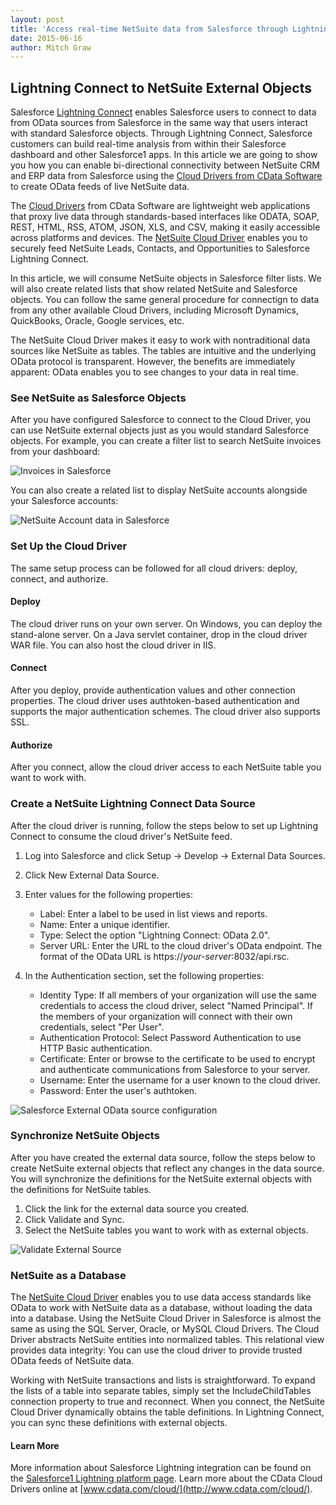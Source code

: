 ```yaml
---
layout: post
title: 'Access real-time NetSuite data from Salesforce through Lightning Connect and NetSuite OData feeds.'
date: 2015-06-16
author: Mitch Graw
---
```


## Lightning Connect to NetSuite External Objects

Salesforce [Lightning Connect](https://www.salesforce.com/platform/services/lightning/) enables Salesforce users to connect to data from OData sources from Salesforce in the same way that users interact with standard Salesforce objects. Through Lightning Connect, Salesforce customers can build real-time analysis from within their Salesforce dashboard and other Salesforce1 apps. In this article we are going to show you how you can enable bi-directional connectivity between NetSuite CRM and ERP data from Salesforce using the [Cloud Drivers from CData Software](http://www.cdata.com/cloud/) to create OData feeds of live NetSuite data.

The [Cloud Drivers](https://www.cdata.com/cloud/) from CData Software are lightweight web applications that proxy live data through standards-based interfaces like ODATA, SOAP, REST, HTML, RSS, ATOM, JSON, XLS, and CSV, making it easily accessible across platforms and devices. The [NetSuite Cloud Driver](http://www.cdata.com/cloud/netsuite) enables you to securely feed NetSuite Leads, Contacts, and Opportunities to Salesforce Lightning Connect.

In this article, we will consume NetSuite objects in Salesforce filter lists. We will also create related lists that show related NetSuite and Salesforce objects. You can follow the same general procedure for connectign to data from any other available Cloud Drivers, including Microsoft Dynamics, QuickBooks, Oracle, Google services, etc.

The NetSuite Cloud Driver makes it easy to work with nontraditional data sources like NetSuite as tables. The tables are intuitive and the underlying OData protocol is transparent. However, the benefits are immediately apparent: OData enables you to see changes to your data in real time.

### See NetSuite as Salesforce Objects

After you have configured Salesforce to connect to the Cloud Driver, you can use NetSuite external objects just as you would standard Salesforce objects. For example, you can create a filter list to search NetSuite invoices from your dashboard:

![Invoices in Salesforce](/assets/cloud-netsuite-salesforce-lightning-connect-3.png)

You can also create a related list to display NetSuite accounts alongside your Salesforce accounts:

![NetSuite Account data in Salesforce](/assets/cloud-netsuite-salesforce-lightning-connect-4.png)

### Set Up the Cloud Driver

The same setup process can be followed for all cloud drivers: deploy, connect, and authorize.

#### Deploy

The cloud driver runs on your own server. On Windows, you can deploy the stand-alone server. On a Java servlet container, drop in the cloud driver WAR file. You can also host the cloud driver in IIS.

#### Connect

After you deploy, provide authentication values and other connection properties. The cloud driver uses authtoken-based authentication and supports the major authentication schemes. The cloud driver also supports SSL.

#### Authorize

After you connect, allow the cloud driver access to each NetSuite table you want to work with.

### Create a NetSuite Lightning Connect Data Source

After the cloud driver is running, follow the steps below to set up Lightning Connect to consume the cloud driver's NetSuite feed.

1. Log into Salesforce and click Setup -> Develop -> External Data Sources.
2. Click New External Data Source.
3. Enter values for the following properties:
    - Label: Enter a label to be used in list views and reports.
    - Name: Enter a unique identifier.
    - Type: Select the option "Lightning Connect: OData 2.0".
    - Server URL: Enter the URL to the cloud driver's OData endpoint. The format of the OData URL is https://_your-server_:8032/api.rsc.

4. In the Authentication section, set the following properties:
    - Identity Type: If all members of your organization will use the same credentials to access the cloud driver, select "Named Principal". If the members of your organization will connect with their own credentials, select "Per User".
    - Authentication Protocol: Select Password Authentication to use HTTP Basic authentication.
    - Certificate: Enter or browse to the certificate to be used to encrypt and authenticate communications from Salesforce to your server.
    - Username: Enter the username for a user known to the cloud driver.
    - Password: Enter the user's authtoken.

![Salesforce External OData source configuration](/assets/cloud-netsuite-salesforce-lightning-connect-1.png)

### Synchronize NetSuite Objects

After you have created the external data source, follow the steps below to create NetSuite external objects that reflect any changes in the data source. You will synchronize the definitions for the NetSuite external objects with the definitions for NetSuite tables.

1. Click the link for the external data source you created.
2. Click Validate and Sync.
3. Select the NetSuite tables you want to work with as external objects.
  
![Validate External Source](/assets/cloud-netsuite-salesforce-lightning-connect-2.png)

### NetSuite as a Database

The [NetSuite Cloud Driver](https://www.cdata.com/cloud/netsuite) enables you to use data access standards like OData to work with NetSuite data as a database, without loading the data into a database. Using the NetSuite Cloud Driver in Salesforce is almost the same as using the SQL Server, Oracle, or MySQL Cloud Drivers. The Cloud Driver abstracts NetSuite entities into normalized tables. This relational view provides data integrity: You can use the cloud driver to provide trusted OData feeds of NetSuite data.

Working with NetSuite transactions and lists is straightforward. To expand the lists of a table into separate tables, simply set the IncludeChildTables connection property to true and reconnect. When you connect, the NetSuite Cloud Driver dynamically obtains the table definitions. In Lightning Connect, you can sync these definitions with external objects.

#### Learn More

More information about Salesforce Lightning integration can be found on the [Salesforce1 Lightning platform page](https://www.salesforce.com/platform/services/lightning/). Learn more about the CData Cloud Drivers online at [www.cdata.com/cloud/](http://www.cdata.com/cloud/).